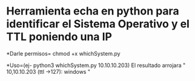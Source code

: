 # Herramienta echa en python para identificar el Sistema Operativo y el TTL poniendo una IP     

*Darle permisos= chmod +x whichSystem.py

*Uso=(ej- python3 whichSystem.py 10.10.10.203) El resultado arrojara " 10,10.10.203 (ttl ->127): windows "
